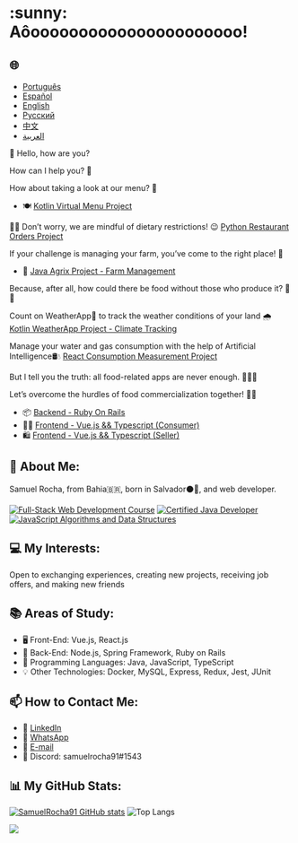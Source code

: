 <h1>:sunny: Aôoooooooooooooooooooooo! </h1>

<h2>🌐</h2>
<ul>
  <li><a href="https://github.com/SamuelRocha91/SamuelRocha91/blob/main/README.md" target="_blank">Português</a></li>
  <li><a href="https://github.com/SamuelRocha91/SamuelRocha91/blob/main/README_SP.MD" target="_blank">Español</a></li>
  <li><a href="https://github.com/SamuelRocha91/SamuelRocha91/blob/main/README_EN.MD" target="_blank">English</a></li>
  <li><a href="https://github.com/SamuelRocha91/SamuelRocha91/blob/main/README_язык.md" target="_blank">Русский</a></li>
  <li><a href="https://github.com/SamuelRocha91/SamuelRocha91/blob/main/README_华语.md" target="_blank">中文</a></li>
  <li><a href="https://github.com/SamuelRocha91/SamuelRocha91/blob/main/README_ar.md" target="_blank">العربية</a></li>
</ul>

👋 Hello, how are you?

<div>
  <p>How can I help you? 🥰</p>
  <p>How about taking a look at our menu? 🧾</p>
  <ul>
    <li>
      🍽️ <a href="https://github.com/SamuelRocha91/kotlinVirtualMenu/blob/main/README_en.md" target="_blank">Kotlin Virtual Menu Project</a>
    </li>
  </ul>
  <p>
    👩‍🍳 Don’t worry, we are mindful of dietary restrictions! 😉
      <a href="https://github.com/SamuelRocha91/restaurantOrders/blob/main/README_en.md" target="_blank">Python Restaurant Orders Project</a>
  </p>
</div>

<p>If your challenge is managing your farm, you’ve come to the right place! 🎯</p>
<ul>
  <li>🌾 <a href="https://github.com/SamuelRocha91/Agrix/blob/main/README_en.md" target="_blank">Java Agrix Project - Farm Management</a></li>
</ul>
<p>Because, after all, how could there be food without those who produce it? 🤔👀</p>

<p>Count on WeatherApp📱 to track the weather conditions of your land 🌧️ <a href="https://github.com/SamuelRocha91/kotlinWeatherApp/blob/main/README_en.md" target="_blank">Kotlin WeatherApp Project - Climate Tracking</a></p>

<p>Manage your water and gas consumption with the help of Artificial Intelligence🛢️💧 <a href="https://github.com/SamuelRocha91/precisionReactApplication/blob/main/README_en.md" target="_blank">React Consumption Measurement Project</a></p>

<p>But I tell you the truth: all food-related apps are never enough. 🤪🚀🤷 </p>
<p>Let’s overcome the hurdles of food commercialization together! 💯🥗</p>
<ul>
  <li>📦 <a href="https://github.com/SamuelRocha91/delivery_back/blob/main/README_en.md" target="_blank">Backend - Ruby On Rails</a></li>
  <li>👨‍💻 <a href="https://github.com/SamuelRocha91/consumy/blob/main/README_en.md" target="_blank">Frontend - Vue.js && Typescript (Consumer)</a></li>
  <li>🛍️ <a href="https://github.com/SamuelRocha91/seller_application/blob/main/README_en.md" target="_blank">Frontend - Vue.js && Typescript (Seller)</a></li>
</ul>

<h2>🧑 About Me:</h2>
<p>Samuel Rocha, from Bahia🇧🇷, born in Salvador⚫🔴, and web developer.</p>

[![Full-Stack Web Development Course](https://img.shields.io/badge/-Certified_Web_Developer-blue?style=flat&logo=google-chrome&logoColor=white)](https://www.credential.net/ad5e0984-fa07-41b0-a50b-51cb25fd0010#gs.ffccza)
[![Certified Java Developer](https://img.shields.io/badge/-Certified_Java_Developer-red?style=flat&logo=java&logoColor=white)](https://www.credential.net/b0eedfe8-4280-4cc4-b832-49f1d9426664#gs.ffcj0a)
[![JavaScript Algorithms and Data Structures](https://img.shields.io/badge/-JavaScript_Algorithms_and_Data_Structures-yellow?style=flat&logo=javascript&logoColor=white)](https://www.freecodecamp.org/certification/Sam_sr91/javascript-algorithms-and-data-structures)


<h2>💻 My Interests:</h2>
<p>Open to exchanging experiences, creating new projects, receiving job offers, and making new friends</p>

<h2>📚 Areas of Study:</h2>
<ul>
  <li>🖥️ Front-End: Vue.js, React.js</li>
  <li>📡 Back-End: Node.js, Spring Framework, Ruby on Rails</li>
  <li>📖 Programming Languages: Java, JavaScript, TypeScript</li>
  <li>💡 Other Technologies: Docker, MySQL, Express, Redux, Jest, JUnit</li>
</ul>

<h2>📫 How to Contact Me:</h2>
<ul>
  <li>💼 <a href="https://www.linkedin.com/in/samuel-rocha-88278224a/" target="_blank">LinkedIn</a></li>
  <li>📱 <a href="https://wa.me/71992594946" target="_blank">WhatsApp</a></li>
  <li>📧 <a href="mailto:samuel_sr@hotmail.com.br">E-mail</a></li>
  <li>💬 Discord: samuelrocha91#1543</li>
</ul>

<h2>📊 My GitHub Stats:</h2>

[![SamuelRocha91 GitHub stats](https://github-readme-stats.vercel.app/api?username=SamuelRocha91)](https://github.com/SamuelRocha91/github-readme-stats)
![Top Langs](https://github-readme-stats.vercel.app/api/top-langs/?username=SamuelRocha91&langs_count=8&layout=compact)

![](https://api.visitorbadge.io/api/VisitorHit?user=SamuelRocha91&repo=SamuelRocha91-visitors-badge&countColor=%237B1E7A)
